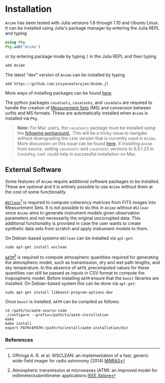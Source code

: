 # Installation

`Anime` has been tested with Julia versions 1.8 through 1.10 and Ubuntu Linux. It can be installed using Julia's package manager by entering the Julia REPL and typing
```julia
using Pkg
Pkg.add("Anime")
```
or by entering package mode by typing `]` in the Julia REPL and then typing
```julia
add Anime
```
The latest "dev" version of `Anime` can be installed by typing
```julia
add https://github.com/iniyannatarajan/Anime.jl
```
More ways of installing packages can be found [here](https://pkgdocs.julialang.org/v1/managing-packages/#Adding-packages).

The python packages `casatools`, `casatasks`, and `casadata` are required to handle the creation of [Measurement Sets](https://casa.nrao.edu/Memos/229.html) (MS) and conversion between uvfits and MS formats. These are automatically installed when `Anime` is installed via `Pkg`.

> **Note:** For Mac users, the `casatools` package must be installed using the [following workaround ](https://casadocs.readthedocs.io/en/stable/notebooks/introduction.html#Modular-Packages). This will be a tricky issue to navigate without downgrading the `CASA` version that is currently used in `Anime`. More discussion on this issue can be found [here](https://github.com/iniyannatarajan/Anime.jl/issues/26). If installing `Anime` from source, setting `casatools` and `casatasks` versions to 6.5.1.23 in `CondaPkg.toml` could help in successful installation on Mac.

## External Software

Some features of `Anime` require additional software packages to be installed. These are optional and it is entirely possible to use `Anime` without them at the cost of some functionality.

[`WSClean`](https://wsclean.readthedocs.io/en/latest/)[^1] is required to compute coherency matrices from FITS images into Measurement Sets. It is not possible to do this in `Anime` without `WSClean` since `Anime` aims to generate instrument models given observation parameters and not necessarily the original uncorrupted data. This additional functionality is provided in case the user wants to create synthetic data sets from scratch and apply instrument models to them.

On Debian-based systems `WSClean` can be installed via `apt-get`:
```console
sudo apt-get install wsclean
```

[`AATM`](https://www.mrao.cam.ac.uk/~bn204/alma/atmomodel.html#aatm-download)[^2] is required to compute atmospheric quantities required for generating the atmospheric model, such as transmission, dry and wet path lengths, and sky temperature. In the absence of `AATM`, precomputed values for these quantities can still be passed as inputs in CSV format to compute the tropospheric model. Before installing `AATM` ensure that the `boost` libraries are installed. On Debian-based system this can be done via `apt-get`:
```console
sudo apt-get install libboost-program-options-dev
```
Once `boost` is installed, `AATM` can be compiled as follows:
```console
cd /path/to/aatm-source-code
./configure --prefix=/path/to/aatm-installation
make
make install
export PATH=$PATH:/path/to/install/aatm-installation/bin
```

### References
[^1]: Offringa A. R. et al. WSCLEAN: an implementation of a fast, generic wide-field imager for radio astronomy (2014) [MNRAS](https://academic.oup.com/mnras/article/444/1/606/1010067)
[^2]: Atmospheric transmission at microwaves (ATM): an improved model for millimeter/submillimeter applications [IEEE Xplore](https://ieeexplore.ieee.org/document/982447)
